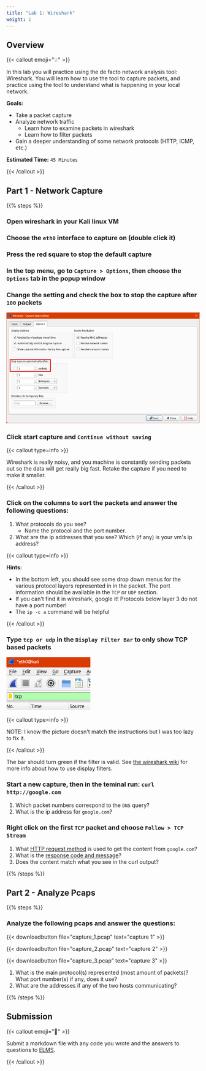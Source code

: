 ```yaml
---
title: "Lab 1: Wireshark"
weight: 1
---
```


## Overview

{{< callout emoji="💡" >}}

In this lab you will practice using the de facto network analysis tool:
Wireshark. You will learn how to use the tool to capture packets, and practice
using the tool to understand what is happening in your local network.

**Goals:**

- Take a packet capture
- Analyze network traffic
  - Learn how to examine packets in wireshark
  - Learn how to filter packets
- Gain a deeper understanding of some network protocols (HTTP, ICMP, etc.)

**Estimated Time:** `45 Minutes`

{{< /callout >}}

## Part 1 - Network Capture

{{% steps %}}

### Open wireshark in your Kali linux VM

### Choose the `eth0` interface to capture on (double click it)

### Press the red square to stop the default capture

### In the top menu, go to `Capture > Options`, then choose the `Options` tab in the popup window

### Change the setting and check the box to stop the capture after `100` packets

![](wireshark_capture_options.png)

### Click start capture and `Continue without saving`

{{< callout type=info >}}

Wireshark is really noisy, and you machine is constantly sending packets out so
the data will get really big fast. Retake the capture if you need to make it
smaller.

{{< /callout >}}

### Click on the columns to sort the packets and answer the following questions:

1. What protocols do you see?
   - Name the protocol and the port number.
1. What are the ip addresses that you see? Which (if any) is your vm's ip
   address?

{{< callout type=info >}}

**Hints:**

- In the bottom left, you should see some drop down menus for the various
  protocol layers represented in in the packet. The port information should be
  available in the `TCP` or `UDP` section.
- If you can't find it in wireshark, google it! Protocols below layer 3 do not
  have a port number!
- The `ip -c a` command will be helpful

{{< /callout >}}

### Type `tcp or udp` in the `Display Filter Bar` to only show TCP based packets

![](wireshark_display_filter.png)

{{< callout type=info >}}

NOTE: I know the picture doesn't match the instructions but I was too lazy to
fix it.

{{< /callout >}}

The bar should turn green if the filter is valid. See
[the wireshark wiki](https://wiki.wireshark.org/DisplayFilters) for more info
about how to use display filters.

### Start a new capture, then in the teminal run: `curl http://google.com`

1. Which packet numbers correspond to the `DNS` query?
1. What is the ip address for `google.com`?

### Right click on the first `TCP` packet and choose `Follow > TCP Stream`

1. What
   [HTTP request method](https://developer.mozilla.org/en-US/docs/Web/HTTP/Methods)
   is used to get the content from `google.com`?
1. What is the
   [response code and message](https://developer.mozilla.org/en-US/docs/Web/HTTP/Status)?
1. Does the content match what you see in the curl output?

{{% /steps %}}

## Part 2 - Analyze Pcaps

{{% steps %}}

### Analyze the following pcaps and answer the questions:

{{< downloadbutton file="capture_1.pcap" text="capture 1" >}}

{{< downloadbutton file="capture_2.pcap" text="capture 2" >}}

{{< downloadbutton file="capture_3.pcap" text="capture 3" >}}

1. What is the main protocol(s) represented (most amount of packets)? What port
   number(s) if any, does it use?
1. What are the addresses if any of the two hosts communicating?

{{% /steps %}}

## Submission

{{< callout emoji="📝" >}}

Submit a markdown file with any code you wrote and the answers to questions to
[ELMS](https://umd.instructure.com/courses/1374508/assignments).

{{< /callout >}}
